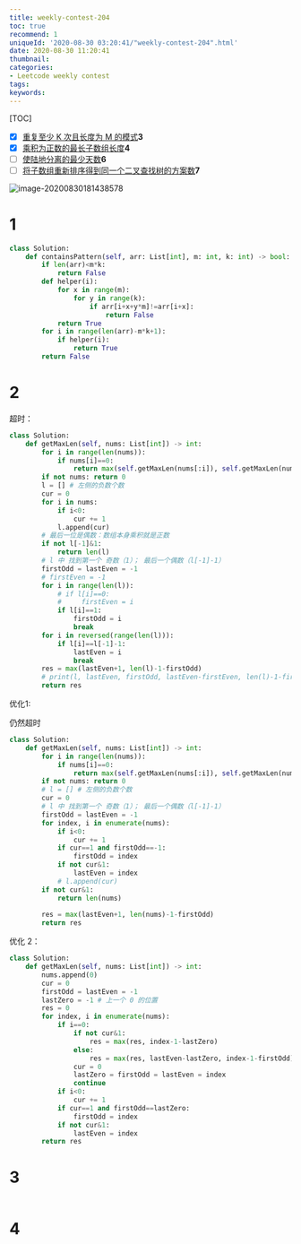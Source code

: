 ```yaml
---
title: weekly-contest-204
toc: true
recommend: 1
uniqueId: '2020-08-30 03:20:41/"weekly-contest-204".html'
date: 2020-08-30 11:20:41
thumbnail:
categories:
- Leetcode weekly contest
tags:
keywords:
---
```


[TOC]

- [x] [重复至少 K 次且长度为 M 的模式](https://leetcode-cn.com/problems/detect-pattern-of-length-m-repeated-k-or-more-times/)**3**
- [x] [乘积为正数的最长子数组长度](https://leetcode-cn.com/problems/maximum-length-of-subarray-with-positive-product/)**4**
- [ ] [使陆地分离的最少天数](https://leetcode-cn.com/problems/minimum-number-of-days-to-disconnect-island/)**6**
- [ ] [将子数组重新排序得到同一个二叉查找树的方案数](https://leetcode-cn.com/problems/number-of-ways-to-reorder-array-to-get-same-bst/)**7**

![image-20200830181438578](https://i.loli.net/2020/08/30/qUCh3Zd6VfxJsAj.png)



<!--more-->



# 1

```python
class Solution:
    def containsPattern(self, arr: List[int], m: int, k: int) -> bool:
        if len(arr)<m*k:
            return False
        def helper(i):
            for x in range(m):
                for y in range(k):
                    if arr[i+x+y*m]!=arr[i+x]:
                        return False
            return True
        for i in range(len(arr)-m*k+1):
            if helper(i):
                return True
        return False
```

# 2

超时：

```python
class Solution:
    def getMaxLen(self, nums: List[int]) -> int:
        for i in range(len(nums)):
            if nums[i]==0:
                return max(self.getMaxLen(nums[:i]), self.getMaxLen(nums[i+1:]))
        if not nums: return 0
        l = [] # 左侧的负数个数
        cur = 0
        for i in nums:
            if i<0:
                cur += 1
            l.append(cur)
        # 最后一位是偶数：数组本身乘积就是正数
        if not l[-1]&1:
            return len(l)
        # l 中 找到第一个 奇数（1）； 最后一个偶数（l[-1]-1）
        firstOdd = lastEven = -1
        # firstEven = -1
        for i in range(len(l)):
            # if l[i]==0:
            #     firstEven = i
            if l[i]==1:
                firstOdd = i
                break
        for i in reversed(range(len(l))):
            if l[i]==l[-1]-1:
                lastEven = i
                break
        res = max(lastEven+1, len(l)-1-firstOdd)
        # print(l, lastEven, firstOdd, lastEven-firstEven, len(l)-1-firstOdd)
        return res
```

优化1: 

仍然超时

```python
class Solution:
    def getMaxLen(self, nums: List[int]) -> int:
        for i in range(len(nums)):
            if nums[i]==0:
                return max(self.getMaxLen(nums[:i]), self.getMaxLen(nums[i+1:]))
        if not nums: return 0
        # l = [] # 左侧的负数个数
        cur = 0
        # l 中 找到第一个 奇数（1）； 最后一个偶数（l[-1]-1）
        firstOdd = lastEven = -1
        for index, i in enumerate(nums):
            if i<0:
                cur += 1
            if cur==1 and firstOdd==-1:
                firstOdd = index
            if not cur&1:
                lastEven = index
            # l.append(cur)
        if not cur&1:
            return len(nums)
        
        res = max(lastEven+1, len(nums)-1-firstOdd)
        return res
```

优化 2：

```python
class Solution:
    def getMaxLen(self, nums: List[int]) -> int:
        nums.append(0)
        cur = 0
        firstOdd = lastEven = -1
        lastZero = -1 # 上一个 0 的位置
        res = 0
        for index, i in enumerate(nums):
            if i==0:
                if not cur&1:
                    res = max(res, index-1-lastZero)
                else:
                    res = max(res, lastEven-lastZero, index-1-firstOdd)
                cur = 0
                lastZero = firstOdd = lastEven = index
                continue
            if i<0:
                cur += 1
            if cur==1 and firstOdd==lastZero:
                firstOdd = index
            if not cur&1:
                lastEven = index
        return res
```

# 3

```python

```


# 4

```python

```

